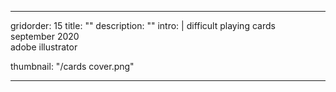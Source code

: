 ---

gridorder: 15
title: ""
description: ""
intro: |
 difficult playing cards <br>
 september 2020 <br>
 adobe illustrator <br>

thumbnail: "/cards cover.png"

---